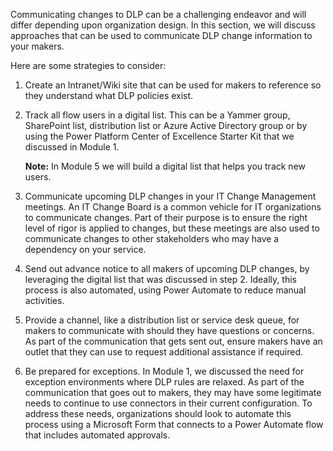 Communicating changes to DLP can be a challenging endeavor and will
differ depending upon organization design. In this section, we will
discuss approaches that can be used to communicate DLP change
information to your makers.

Here are some strategies to consider:

1.  Create an Intranet/Wiki site that can be used for makers to
    reference so they understand what DLP policies exist.

2.  Track all flow users in a digital list. This can be a Yammer group,
    SharePoint list, distribution list or Azure Active Directory group
    or by using the Power Platform Center of Excellence Starter Kit that
    we discussed in Module 1.

    **Note:** In Module 5 we will build a digital list that helps you
    track new users.

3.  Communicate upcoming DLP changes in your IT Change Management
    meetings. An IT Change Board is a common vehicle for IT
    organizations to communicate changes. Part of their purpose is to
    ensure the right level of rigor is applied to changes, but these
    meetings are also used to communicate changes to other stakeholders
    who may have a dependency on your service.

4.  Send out advance notice to all makers of upcoming DLP changes, by
    leveraging the digital list that was discussed in step 2. Ideally,
    this process is also automated, using Power Automate to reduce
    manual activities.

5.  Provide a channel, like a distribution list or service desk queue,
    for makers to communicate with should they have questions or
    concerns. As part of the communication that gets sent out, ensure
    makers have an outlet that they can use to request additional
    assistance if required.

6.  Be prepared for exceptions. In Module 1, we discussed the need for
    exception environments where DLP rules are relaxed. As part of the
    communication that goes out to makers, they may have some legitimate
    needs to continue to use connectors in their current configuration.
    To address these needs, organizations should look to automate this
    process using a Microsoft Form that connects to a Power Automate
    flow that includes automated approvals.

